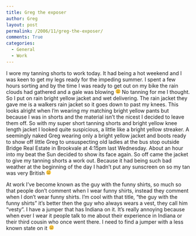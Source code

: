 ```yaml
---
title: Greg the exposer
author: Greg
layout: post
permalink: /2006/11/greg-the-exposer/
comments: True
categories:
  - General
  - Work
---
```

I wore my tanning shorts to work today. It had being a hot weekend and I was keen to get my legs ready for the impeding summer. I spent a few hours sorting and by the time I was ready to get out on my bike the rain clouds had gathered and a gale was blowing <img src="/wp-content/smilies/frownie.png" alt=":(" class="wp-smiley" style="height: 1em; max-height: 1em;" /> No tanning for me I thought. So I put on rain bright yellow jacket and wet delivering. The rain jacket they gave me is a walkers rain jacket so it goes down to past my knees. This looks alright when I’m wearing my matching bright yellow pants but because I was in shorts and the material isn’t the nicest I decided to leave them off. So with my super short tanning shorts and bright yellow knee length jacket I looked quite suspicious, a little like a bright yellow streaker. A seemingly naked Greg wearing only a bright yellow jacket and boots ready to show off little Greg to unsuspecting old ladies at the bus stop outside Bridge Real Estate in Brookvale at 4:15pm last Wednesday. About an hour into my beat the Sun decided to show its face again. So off came the jacket to give my tanning shorts a work out. Because it had being such bad weather at the beginning of the day I hadn’t put any sunscreen on so my tan was very British <img src="/wp-content/smilies/frownie.png" alt=":(" class="wp-smiley" style="height: 1em; max-height: 1em;" />

At work I’ve become known as the guy with the funny shirts, so much so that people don’t comment when I wear funny shirts, instead they comment when I don’t wear funny shirts. I’m cool with that title, “the guy with the funny shirts” it’s better then the guy who always wears a vest, they call him “vesty”. I have a jumper that has Indiana on it. It’s really annoying because when ever I wear it people talk to me about their experience in Indiana or their third cousin who once went there. I need to find a jumper with a less known state on it <img src="/wp-content/smilies/frownie.png" alt=":(" class="wp-smiley" style="height: 1em; max-height: 1em;" />